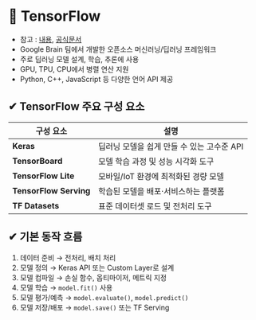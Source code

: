 # 📌 TensorFlow
- 참고 : [내용](https://bkshin.tistory.com/entry/%EC%BB%B4%ED%93%A8%ED%84%B0-%EB%B9%84%EC%A0%84-5-%EC%96%BC%EA%B5%B4-%EC%9D%B4%EB%AF%B8%EC%A7%80%EC%97%90%EC%84%9C-%EA%B0%90%EC%A0%95-%EB%B6%84%EB%A5%98Emotion-Classification), [공식문서](https://www.tensorflow.org/about?hl=ko)
- Google Brain 팀에서 개발한 오픈소스 머신러닝/딥러닝 프레임워크
- 주로 딥러닝 모델 설계, 학습, 추론에 사용
- GPU, TPU, CPU에서 병렬 연산 지원
- Python, C++, JavaScript 등 다양한 언어 API 제공

## ✔ TensorFlow 주요 구성 요소

| 구성 요소                  | 설명                         |
| ---------------------- | -------------------------- |
| **Keras**              | 딥러닝 모델을 쉽게 만들 수 있는 고수준 API |
| **TensorBoard**        | 모델 학습 과정 및 성능 시각화 도구       |
| **TensorFlow Lite**    | 모바일/IoT 환경에 최적화된 경량 모델     |
| **TensorFlow Serving** | 학습된 모델을 배포·서비스하는 플랫폼       |
| **TF Datasets**        | 표준 데이터셋 로드 및 전처리 도구        |


## ✔ 기본 동작 흐름
1. 데이터 준비 → 전처리, 배치 처리
2. 모델 정의 → Keras API 또는 Custom Layer로 설계
3. 모델 컴파일 → 손실 함수, 옵티마이저, 메트릭 지정
4. 모델 학습 → `model.fit()` 사용
5. 모델 평가/예측 → `model.evaluate()`, `model.predict()`
6. 모델 저장/배포 → `model.save()` 또는 TF Serving

